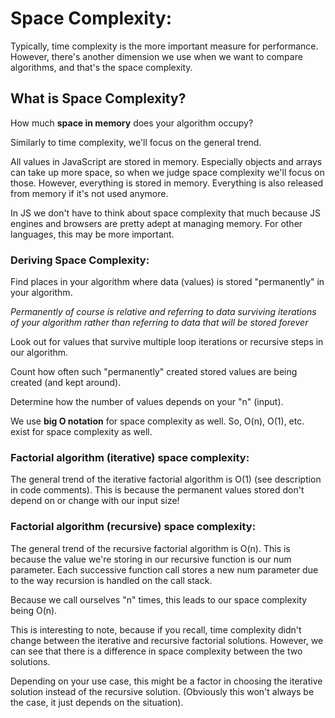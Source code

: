# Space Complexity:

Typically, time complexity is the more important measure for performance. However, there's another dimension we use when we want to compare algorithms, and that's the space complexity.

## What is Space Complexity?

How much **space in memory** does your algorithm occupy?

Similarly to time complexity, we'll focus on the general trend.

All values in JavaScript are stored in memory. Especially objects and arrays can take up more space, so when we judge space complexity we'll focus on those. However, everything is stored in memory. Everything is also released from memory if it's not used anymore.

In JS we don't have to think about space complexity that much because JS engines and browsers are pretty adept at managing memory. For other languages, this may be more important.

### Deriving Space Complexity:

Find places in your algorithm where data (values) is stored "permanently" in your algorithm.

*Permanently of course is relative and referring to data surviving iterations of your algorithm rather than referring to data that will be stored forever*

Look out for values that survive multiple loop iterations or recursive steps in our algorithm.

Count how often such "permanently" created stored values are being created (and kept around).

Determine how the number of values depends on your "n" (input).

We use **big O notation** for space complexity as well. So, O(n), O(1), etc. exist for space complexity as well.

### Factorial algorithm (iterative) space complexity:

The general trend of the iterative factorial algorithm is O(1) (see description in code comments). This is because the permanent values stored don't depend on or change with our input size!

### Factorial algorithm (recursive) space complexity:

The general trend of the recursive factorial algorithm is O(n). This is because the value we're storing in our recursive function is our num parameter. Each successive function call stores a new num parameter due to the way recursion is handled on the call stack.

Because we call ourselves "n" times, this leads to our space complexity being O(n).

This is interesting to note, because if you recall, time complexity didn't change between the iterative and recursive factorial solutions. However, we can see that there is a difference in space complexity between the two solutions.

Depending on your use case, this might be a factor in choosing the iterative solution instead of the recursive solution. (Obviously this won't always be the case, it just depends on the situation). 
